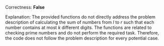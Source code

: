 Correctness: **False**

Explanation: The provided functions do not directly address the problem description of calculating the sum of numbers from $l$ to $r$ such that each number contains at most $k$ different digits. The functions are related to checking prime numbers and do not perform the required task. Therefore, the code does not follow the problem description for every potential case.